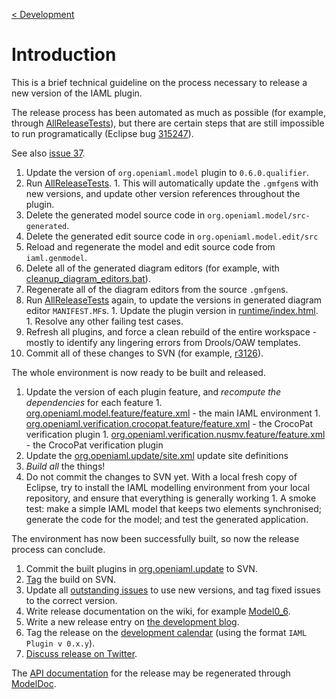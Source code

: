 [< Development](Development.md)

# Introduction #

This is a brief technical guideline on the process necessary to release a new version of the IAML plugin.

The release process has been automated as much as possible (for example, through [AllReleaseTests](http://code.google.com/p/iaml/source/browse/trunk/org.openiaml.model.tests/src/org/openiaml/model/tests/release/AllReleaseTests.java?r=3133)), but there are certain steps that are still impossible to run programatically (Eclipse bug [315247](https://bugs.eclipse.org/bugs/show_bug.cgi?id=315247)).

See also [issue 37](https://code.google.com/p/iaml/issues/detail?id=37).

  1. Update the version of `org.openiaml.model` plugin to `0.6.0.qualifier`.
  1. Run [AllReleaseTests](http://code.google.com/p/iaml/source/browse/trunk/org.openiaml.model.tests/src/org/openiaml/model/tests/release/AllReleaseTests.java?r=3133).
    1. This will automatically update the `.gmfgen`s with new versions, and update other version references throughout the plugin.
  1. Delete the generated model source code in `org.openiaml.model/src-generated`.
  1. Delete the generated edit source code in `org.openiaml.model.edit/src`
  1. Reload and regenerate the model and edit source code from `iaml.genmodel`.
  1. Delete all of the generated diagram editors (for example, with [cleanup\_diagram\_editors.bat](http://code.google.com/p/iaml/source/browse/trunk/cleanup_diagram_editors.bat?r=3133)).
  1. Regenerate all of the diagram editors from the source `.gmfgen`s.
  1. Run [AllReleaseTests](http://code.google.com/p/iaml/source/browse/trunk/org.openiaml.model.runtime/src/web/index.html?r=3133) again, to update the versions in generated diagram editor `MANIFEST.MF`s.
    1. Update the plugin version in [runtime/index.html](http://code.google.com/p/iaml/source/browse/trunk/org.openiaml.model.runtime/src/web/index.html?r=3133).
    1. Resolve any other failing test cases.
  1. Refresh all plugins, and force a clean rebuild of the entire workspace - mostly to identify any lingering errors from Drools/OAW templates.
  1. Commit all of these changes to SVN (for example, [r3126](https://code.google.com/p/iaml/source/detail?r=3126)).

The whole environment is now ready to be built and released.

  1. Update the version of each plugin feature, and _recompute the dependencies_ for each feature
    1. [org.openiaml.model.feature/feature.xml](http://code.google.com/p/iaml/source/browse/trunk/org.openiaml.model.feature/feature.xml?r=3133) - the main IAML environment
    1. [org.openiaml.verification.crocopat.feature/feature.xml](http://code.google.com/p/iaml/source/browse/trunk/org.openiaml.verification.crocopat.feature/feature.xml?r=3133) - the CrocoPat verification plugin
    1. [org.openiaml.verification.nusmv.feature/feature.xml](http://code.google.com/p/iaml/source/browse/trunk/org.openiaml.verification.nusmv.feature/feature.xml?r=3133) - the CrocoPat verification plugin
  1. Update the [org.openiaml.update/site.xml](http://code.google.com/p/iaml/source/browse/trunk/org.openiaml.update/site.xml?r=3133) update site definitions
  1. _Build all_ the things!
  1. Do not commit the changes to SVN yet. With a local fresh copy of Eclipse, try to install the IAML modelling environment from your local repository, and ensure that everything is generally working
    1. A smoke test: make a simple IAML model that keeps two elements synchronised; generate the code for the model; and test the generated application.

The environment has now been successfully built, so now the release process can conclude.

  1. Commit the built plugins in [org.openiaml.update](http://code.google.com/p/iaml/source/browse/trunk/org.openiaml.update?r=3133) to SVN.
  1. [Tag](http://code.google.com/p/iaml/source/browse/trunk/tags?r=3133) the build on SVN.
  1. Update all [outstanding issues](http://code.google.com/p/iaml/issues/list) to use new versions, and tag fixed issues to the correct version.
  1. Write release documentation on the wiki, for example [Model0\_6](Model0_6.md).
  1. Write a new release entry on [the development blog](http://journals.jevon.org/users/jevon-phd/tag/iaml/).
  1. Tag the release on the [development calendar](https://www.google.com/calendar/embed?mode=AGENDA&src=bio39kbr7stcjntgk061ck3uts@group.calendar.google.com&ctz=Pacific/Auckland&wkst=1&gsessionid=LqGCYu0wL7Q1Gv0HBJC4Qg) (using the format `IAML Plugin v 0.x.y`).
  1. [Discuss release on Twitter](http://twitter.com/search/%23iaml).

The [API documentation](http://openiaml.org/model/) for the release may be regenerated through [ModelDoc](ModelDoc.md).